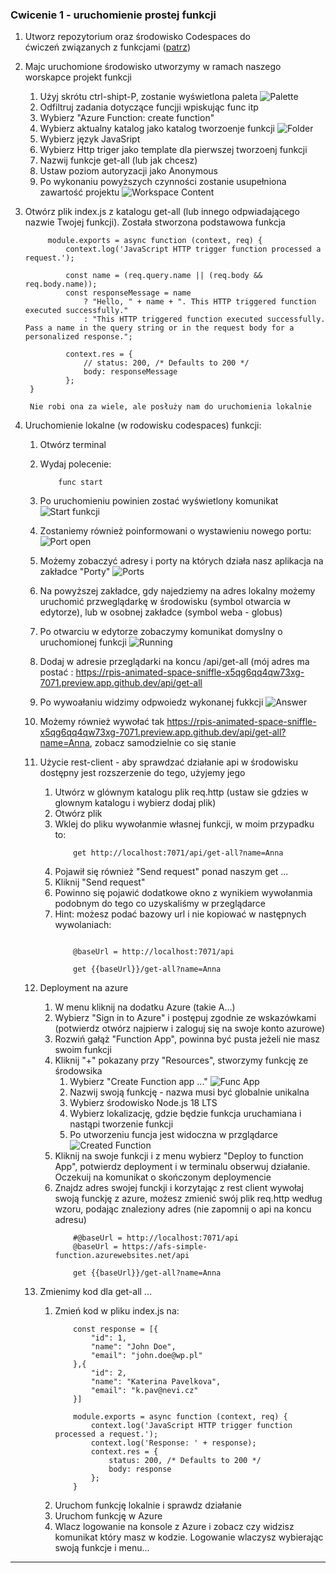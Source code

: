 ### Cwicenie 1 - uruchomienie prostej funkcji
1. Utworz repozytorium oraz środowisko Codespaces do ćwiczeń związanych z funkcjami ([patrz](environment.md))
2. Majc uruchomione środowisko utworzymy w ramach naszego worskapce projekt funkcji
   1. Użyj skrótu ctrl-shipt-P, zostanie wyświetlona paleta ![Palette](images/environment/new-function-project.png)
   2. Odfiltruj zadania dotyczące funcjji wpiskując func itp
   3. Wybierz "Azure Function: create function"
   4. Wybierz aktualny katalog jako katalog tworzoenje funkcji ![Folder](images/functions/create-project.png)
   5. Wybierz język JavaSript
   6. Wybierz Http triger jako template dla pierwszej tworzoenj funkcji
   7. Nazwij funkcje get-all (lub jak chcesz)
   8. Ustaw poziom autoryzacji jako Anonymous
   9. Po wykonaniu powyższych czynności zostanie usupełniona zawartość projektu ![Workspace Content](images/functions/create-workspace-content.png)

3. Otwórz plik index.js z katalogu get-all (lub innego odpwiadającego nazwie Twojej funkcji). Została stworzona podstawowa funkcja
   ```
        module.exports = async function (context, req) {
            context.log('JavaScript HTTP trigger function processed a request.');

            const name = (req.query.name || (req.body && req.body.name));
            const responseMessage = name
                ? "Hello, " + name + ". This HTTP triggered function executed successfully."
                : "This HTTP triggered function executed successfully. Pass a name in the query string or in the request body for a personalized response.";

            context.res = {
                // status: 200, /* Defaults to 200 */
                body: responseMessage
            };
    }
   ```
        Nie robi ona za wiele, ale posłuży nam do uruchomienia lokalnie

4. Uruchomienie lokalne (w rodowisku codespaces) funkcji:
    1. Otwórz terminal
    2. Wydaj polecenie:
 
        ``` 
            func start
        ``` 

    3. Po uruchomieniu powinien zostać wyświetlony komunikat ![Start funkcji](images/functions/func-start.png)
    4. Zostaniemy również poinformowani o wystawieniu nowego portu: ![Port open](images/functions/port-open.png)
    5. Możemy zobaczyć adresy i porty na których działa nasz aplikacja na zakładce "Porty" ![Ports](images/functions/ports.png)
    6. Na powyższej zakładce, gdy najedziemy na adres lokalny możemy uruchomić przweglądarkę w środowisku (symbol otwarcia w edytorze), lub w osobnej zakładce (symbol weba - globus)
    7. Po otwarciu w edytorze zobaczymy komunikat domyslny o uruchomionej funkcji ![Running](images/functions/running-function.png)
    8. Dodaj w adresie przeglądarki na koncu /api/get-all (mój adres ma postać : https://rpis-animated-space-sniffle-x5qg6qq4qw73xg-7071.preview.app.github.dev/api/get-all
    9. Po wywoałaniu widzimy odpwoiedz wykonanej fukkcji ![Answer](images/functions/function-simple-answer.png)
    10. Możemy również wywołać tak https://rpis-animated-space-sniffle-x5qg6qq4qw73xg-7071.preview.app.github.dev/api/get-all?name=Anna, zobacz samodzielnie co się stanie
    11. Użycie rest-client - aby sprawdzać działanie api w środowisku dostępny jest rozszerzenie do tego, użyjemy jego
        1.  Utwórz w glównym katalogu plik req.http (ustaw sie gdzies w glownym katalogu i wybierz dodaj plik)
        2.  Otwórz plik
        3.  Wklej do pliku wywołanmie własnej funkcji, w moim przypadku to:
            ```
                get http://localhost:7071/api/get-all?name=Anna
            ```
        4. Pojawił się również "Send request" ponad naszym get ...
        5. Kliknij "Send request"
        6. Powinno się pojawić dodatkowe okno z wynikiem wywołanmia podobnym do tego co uzyskaliśmy w przeglądarce
        7. Hint: możesz podać bazowy url i nie kopiować w następnych wywolaniach:
            ```

                @baseUrl = http://localhost:7071/api

                get {{baseUrl}}/get-all?name=Anna

            ```
    12. Deployment na azure
        1.  W menu kliknij na dodatku Azure (takie A...)
        2.  Wybierz "Sign in to Azure" i postępuj zgodnie ze wskazówkami (potwierdz otwórz najpierw i zaloguj się na swoje konto azurowe)
        3.  Rozwiń gałąż "Function App", powinna być pusta jeżeli nie masz swoim funkcji
        4.  Kliknij "+" pokazany przy "Resources", stworzymy funkcję ze środowsika
            1.  Wybierz "Create Function app ..." ![Func App](images/functions/component-choose.png)
            2.  Nazwij swoją funkcję - nazwa musi być globalnie unikalna
            3.  Wybierz środowisko Node.js 18 LTS
            4.  Wybierz lokalizację, gdzie będzie funkcja uruchamiana i nastąpi tworzenie funkcji
            5.  Po utworzeniu funcja jest widoczna w przglądarce ![Created Function](images/functions/visible-created-function.png)
        5. Kliknij na swoje funkcji i z menu wybierz "Deploy to function App", potwierdz deployment i w terminalu obserwuj działanie. Oczekuij na komunikat o skończonym deploymencie
        6. Znajdz adres swojej funckji i korzytając z rest client wywołaj swoją funckję z azure, możesz zmienić swój plik req.http według wzoru, podając znaleziony adres (nie zapomnij o api na koncu adresu)
            ```
                #@baseUrl = http://localhost:7071/api
                @baseUrl = https://afs-simple-function.azurewebsites.net/api

                get {{baseUrl}}/get-all?name=Anna

            ```
    13. Zmienimy kod dla get-all ...
        1.  Zmień kod w pliku index.js na:
            ```
                const response = [{
                    "id": 1,
                    "name": "John Doe",
                    "email": "john.doe@wp.pl"
                },{
                    "id": 2,
                    "name": "Katerina Pavelkova",
                    "email": "k.pav@nevi.cz"
                }]

                module.exports = async function (context, req) {
                    context.log('JavaScript HTTP trigger function processed a request.');
                    context.log('Response: ' + response);
                    context.res = {
                        status: 200, /* Defaults to 200 */
                        body: response
                    }; 
                }
            ```
        2. Uruchom funkcję lokalnie i sprawdz działanie
        3. Uruchom funkcję w Azure
        4. Wlacz logowanie na konsole z Azure i zobacz czy widzisz komunikat który masz w kodzie. Logowanie wlaczysz wybierając swoją funkcje i menu...
   
---